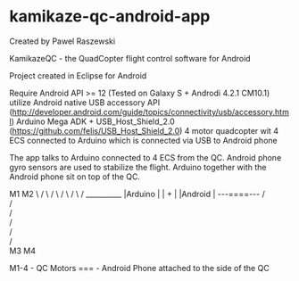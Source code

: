 kamikaze-qc-android-app
=======================
Created by Pawel Raszewski

KamikazeQC - the QuadCopter flight control software for Android

Project created in Eclipse for Android

  Require Android API >= 12 (Tested on Galaxy S + Androdi 4.2.1 CM10.1)
  utilize Android native USB accessory API (http://developer.android.com/guide/topics/connectivity/usb/accessory.html)
  Arduino Mega ADK + USB_Host_Shield_2.0 (https://github.com/felis/USB_Host_Shield_2.0)
  4 motor quadcopter wit 4 ECS connected to Arduino which is connected via USB to Android phone
  
  
The app talks to Arduino connected to 4 ECS from the QC. Android phone gyro sensors are used to stabilize the flight.
Arduino together with the Android phone sit on top of the QC.








M1                           M2
  \                         /
    \                     /
      \                 /
        \             /
          \         /
          __________
          |Arduino |
          |   +    |
          |Android |
          ---====---
            /     \
          /         \
       /              \
     /                  \
    /                     \
  /                         \
M3                            M4  





M1-4 - QC Motors
=== - Android Phone attached to the side of the QC





